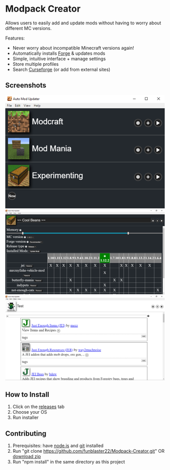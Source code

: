 # Modpack Creator
Allows users to easily add and update mods without having to worry about different MC versions.

Features:
 - Never worry about incompatible Minecraft versions again!
 - Automatically installs [Forge](https://files.minecraftforge.net/) & updates mods
 - Simple, intuitive interface + manage settings
 - Store multiple profiles
 - Search [Curseforge](https://www.curseforge.com/minecraft/mc-mods) (or add from external sites)

## Screenshots
![main screen](https://github.com/funblaster22/Modpack-Creator/blob/Main/.github/home.png)
![settings](https://github.com/funblaster22/Modpack-Creator/blob/Main/.github/settings.png)
![add mods](https://github.com/funblaster22/Modpack-Creator/blob/Main/.github/add-mods.png)

## How to Install
1. Click on the [releases](https://github.com/funblaster22/Modpack-Creator/releases) tab
2. Choose your OS
3. Run installer

## Contributing
1. Prerequisites: have [node.js](https://nodejs.org/en/) and [git](https://git-scm.com/downloads) installed
2. Run "git clone https://github.com/funblaster22/Modpack-Creator.git" OR [download zip](https://github.com/funblaster22/Modpack-Creator/archive/Main.zip)
3. Run "npm install" in the same directory as this project
